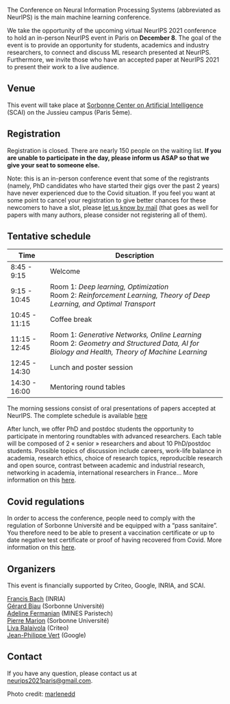 The Conference on Neural Information Processing Systems (abbreviated as NeurIPS) is the main machine learning conference.

We take the opportunity of the upcoming virtual NeurIPS 2021 conference to hold an in-person NeurIPS event in Paris on **December 8**. The goal of the event is to provide an opportunity for students, academics and industry researchers, to connect and discuss ML research presented at NeurIPS. Furthermore, we invite those who have an accepted paper at NeurIPS 2021 to present their work to a live audience.

## Venue

This event will take place at [Sorbonne Center on Artificial Intelligence](https://scai.sorbonne-universite.fr) (SCAI) on the Jussieu campus (Paris 5ème).

## Registration

Registration is closed. There are nearly 150 people on the waiting list. **If you are unable to participate in the day, please inform us ASAP so that we give your seat to someone else.**

Note: this is an in-person conference event that some of the registrants (namely, PhD candidates who have started their gigs over the past 2 years) have never experienced due to the Covid situation. If you feel you want at some point to cancel your registration to give better chances for these newcomers to have a slot, please [let us know by mail](mailto:neurips2021paris@gmail.com) (that goes as well for papers with many authors, please consider not registering all of them).

## Tentative schedule

| **Time**    | **Description** |
| ----------- | ----------- |
| 8:45 - 9:15   | Welcome    |
| 9:15 - 10:45  | Room 1: *Deep learning, Optimization* <br> Room 2: *Reinforcement Learning, Theory of Deep Learning, and Optimal Transport* |
| 10:45 - 11:15 | Coffee break |
| 11:15 - 12:45 | Room 1: *Generative Networks, Online Learning*  <br> Room 2: *Geometry and Structured Data, AI for Biology and Health, Theory of Machine Learning* |
| 12:45 - 14:30  | Lunch and poster session   |
| 14:30 - 16:00 | Mentoring round tables |

The morning sessions consist of oral presentations of papers accepted at NeurIPS. The complete schedule is available [here](https://docs.google.com/spreadsheets/d/1Re-2y3GyIZf9SuROiLgHu1beTaIslrfKd_VoBTcjpWY/edit?usp=sharing)

After lunch, we offer PhD and postdoc students the opportunity to participate in mentoring roundtables with advanced researchers. Each table will be composed of 2 « senior »  researchers and about 10 PhD/postdoc students. Possible topics of discussion include careers, work-life balance in academia, research ethics, choice of research topics, reproducible research and open source, contrast between academic and industrial research, networking in academia, international researchers in France… More information on this [here](https://docs.google.com/spreadsheets/d/1Re-2y3GyIZf9SuROiLgHu1beTaIslrfKd_VoBTcjpWY/edit#gid=493703907?usp=sharing).

## Covid regulations

In order to access the conference, people need to comply with the regulation of Sorbonne Université and be equipped with a “pass sanitaire”. You therefore need to be able to present a vaccination certificate or up to date negative test certificate or proof of having recovered from Covid. More information on this [here](https://www.gouvernement.fr/info-coronavirus).

## Organizers

This event is financially supported by Criteo, Google, INRIA, and SCAI.

[Francis Bach](https://www.di.ens.fr/~fbach/) (INRIA)  
[Gérard Biau](https://www.lpsm.paris/pageperso/biau/) (Sorbonne Université)  
[Adeline Fermanian](https://afermanian.github.io) (MINES Paristech)  
[Pierre Marion](https://pierremarion23.github.io) (Sorbonne Université)  
[Liva Ralaivola](https://pageperso.lif.univ-mrs.fr/~liva.ralaivola/doku.php) (Criteo)  
[Jean-Philippe Vert](https://members.cbio.mines-paristech.fr/~jvert/) (Google)  

## Contact

If you have any question, please contact us at [neurips2021paris@gmail.com](mailto:neurips2021paris@gmail.com).


Photo credit: [marlenedd](https://www.flickr.com/photos/24241643@N00/49478118648)
